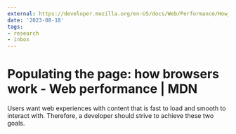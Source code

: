 ```yaml
---
external: https://developer.mozilla.org/en-US/docs/Web/Performance/How_browsers_work
date: '2023-08-18'
tags:
- research
- inbox
---
```


# Populating the page: how browsers work - Web performance | MDN

Users want web experiences with content that is fast to load and smooth to interact with. Therefore, a developer should strive to achieve these two goals.
